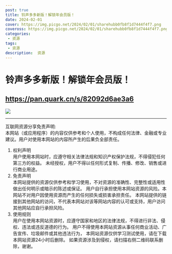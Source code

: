 ```yaml
---
post: true
title: 铃声多多新版！解锁年会员版！
date: 2024-02-01
cover: https://img.picgo.net/2024/02/01/sharehubb0fb8f1d7444f4f7.png
coveross: https://img.picgo.net/2024/02/01/sharehubb0fb8f1d7444f4f7.png
categories:
 - 资源
tags:
 - 资源
description:  资源
---
```

# 铃声多多新版！解锁年会员版！

## https://pan.quark.cn/s/82092d6ae3a6  

![](https://img.picgo.net/2024/02/01/sharehubb0fb8f1d7444f4f7.png)

---
互联网资源分享免责声明:  
本网站（或应用程序）的内容仅供参考和个人使用，不构成任何法律、金融或专业建议。用户对使用本网站的内容所产生的后果负全部责任。
1. 权利声明  
用户使用本网站时，应遵守相关法律法规和知识产权保护法规，不得侵犯任何第三方的权益。
未经授权，用户不得以任何形式复制、传播、修改、销售或进行商业用途。
2. 免责声明  
本网站提供的资源仅供参考和学习使用，不对资源的准确性、完整性或适用性做出任何明示或暗示的陈述或保证。
用户自行承担使用本网站资源的风险。本网站不对用户因使用资源而产生的任何损失或损害承担责任。
本网站提供的链接到其他网站的访问，不代表本网站对该等网站内容的认可或支持，用户访问其他网站应自行承担风险。
3. 使用规则  
用户在使用本网站资源时，应遵守国家和地区的法律法规，不得进行非法、侵权、违法或违反道德的行为。
用户不得使用本网站资源从事任何商业活动、广告宣传、垃圾邮件或其他违法行为，
本网站资源仅供学习测试使用，请在下载本网站资源24小时后删除。
如果资源涉及到侵权，请扫描右侧二维码联系删除，谢谢。
